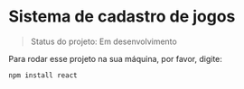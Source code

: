 # Sistema de cadastro de jogos

> Status do projeto: Em desenvolvimento

Para rodar esse projeto na sua máquina, por favor, digite:

```
npm install react
```
